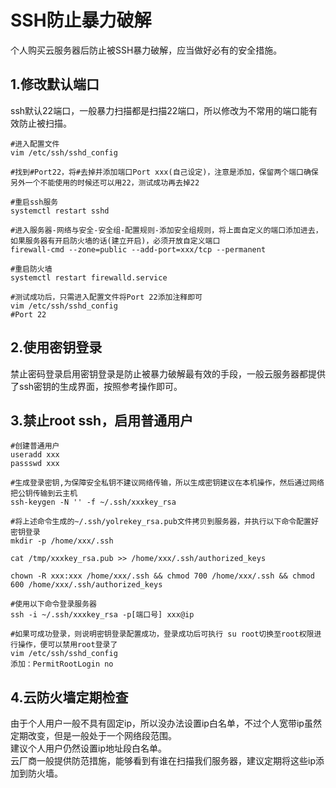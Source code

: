 # SSH防止暴力破解
个人购买云服务器后防止被SSH暴力破解，应当做好必有的安全措施。
## 1.修改默认端口
ssh默认22端口，一般暴力扫描都是扫描22端口，所以修改为不常用的端口能有效防止被扫描。
``` shell
#进入配置文件
vim /etc/ssh/sshd_config

#找到#Port22，将#去掉并添加端口Port xxx(自己设定)，注意是添加，保留两个端口确保另外一个不能使用的时候还可以用22，测试成功再去掉22

#重启ssh服务
systemctl restart sshd

#进入服务器-网络与安全-安全组-配置规则-添加安全组规则，将上面自定义的端口添加进去，如果服务器有开启防火墙的话(建立开启)，必须开放自定义端口
firewall-cmd --zone=public --add-port=xxx/tcp --permanent

#重启防火墙
systemctl restart firewalld.service

#测试成功后，只需进入配置文件将Port 22添加注释即可
vim /etc/ssh/sshd_config
#Port 22
```
## 2.使用密钥登录
禁止密码登录启用密钥登录是防止被暴力破解最有效的手段，一般云服务器都提供了ssh密钥的生成界面，按照参考操作即可。
## 3.禁止root ssh，启用普通用户
``` shell
#创建普通用户
useradd xxx
passswd xxx

#生成登录密钥,为保障安全私钥不建议网络传输，所以生成密钥建议在本机操作，然后通过网络把公钥传输到云主机
ssh-keygen -N '' -f ~/.ssh/xxxkey_rsa

#将上述命令生成的~/.ssh/yolrekey_rsa.pub文件拷贝到服务器，并执行以下命令配置好密钥登录
mkdir -p /home/xxx/.ssh

cat /tmp/xxxkey_rsa.pub >> /home/xxx/.ssh/authorized_keys

chown -R xxx:xxx /home/xxx/.ssh && chmod 700 /home/xxx/.ssh && chmod 600 /home/xxx/.ssh/authorized_keys

#使用以下命令登录服务器
ssh -i ~/.ssh/xxxkey_rsa -p[端口号] xxx@ip

#如果可成功登录，则说明密钥登录配置成功，登录成功后可执行 su root切换至root权限进行操作，便可以禁用root登录了
vim /etc/ssh/sshd_config
添加：PermitRootLogin no
```
## 4.云防火墙定期检查
由于个人用户一般不具有固定ip，所以没办法设置ip白名单，不过个人宽带ip虽然定期改变，但是一般处于一个网络段范围。  
建议个人用户仍然设置ip地址段白名单。  
云厂商一般提供防范措施，能够看到有谁在扫描我们服务器，建议定期将这些ip添加到防火墙。